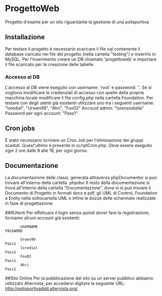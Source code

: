 # ProgettoWeb
Progetto d'esame per un sito riguardante la gestione di una polisportiva

## Installazione
Per testare il progetto è necessario scaricare il file sql contenente il database caricato nei file
del progetto (nella cartella "testing") e inserirlo in MySQL.
Per l'inserimento creare un DB chiamato 'progettoweb' e importare il file scaricato per la creazione delle tabelle.
### Accesso al DB
L'accesso al DB viene eseguito con username: 'root' e password: ''.
Se si vogliono modificare le credenziali di accesso con quelle della propria macchina locale modificare
il file config.php nella cartella Foundation.
Per testare con degli utenti già esistenti utilizzare uno tra i seguenti username: "lorediel", "Urwen99", "Ahri", "Fox02"
Account admin: "lorenzodiella"
Password per ogni account: "Pass1"

## Cron jobs
È stato necessario scrivere un Cron Job per l'eliminazione dei gruppi scaduti.
Quest'ultimo è presente in scriptCron.php.
Deve essere eseguito ogni 2 ore dalle 8 alle 18, per ogni giorno.

## Documentazione
La documentazione delle classi, generata attraverso phpDocumentor si può trovare all'interno della cartella .phpdoc
Il resto della documentazione si trova all'interno della cartella "Documentazione", dove vi si può trovare
il Documento di Progetto in formati docx e pdf, gli UML di Control, Foundation e Entity nella sottocartella UML e infine
le bozze delle schermate realizzate in fase di progettazione.

###Utenti
Per effettuare il login senza quindi dover fare la registrazione, forniamo alcuni account già esistenti:

           USERNAME                                                   PASSWORD
         
           Urwen99                                                    Pass1
           lorediel                                                   Pass1
           Fox02                                                      Pass1
           Ahri                                                       Pass1

##Sito Online
Per la pubblicazione del sito su un server pubblico abbiamo utilizzato Altervista, per accedervi digitare la seguente
URL: http://polisportivaddd.altervista.org/